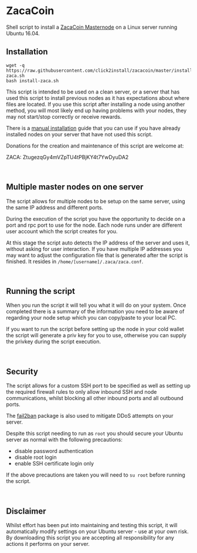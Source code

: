 # ZacaCoin

Shell script to install a [ZacaCoin Masternode](https://bitcointalk.org/index.php?topic=2988037.0) on a Linux server running Ubuntu 16.04.


## Installation
```
wget -q https://raw.githubusercontent.com/click2install/zacacoin/master/install-zaca.sh  
bash install-zaca.sh
```
This script is intended to be used on a clean server, or a server that has used this script to install previous nodes as it has expectations about where files are located. If you use this script after installing a node using another method, you will most likely end up having problems with your nodes, they may not start/stop correctly or receive rewards.

There is a [manual installation](https://medium.com/@click2install.moore/definitive-guide-to-setting-up-a-zacacoin-masternode-319d7c99d419) guide that you can use if you have already installed nodes on your server that have not used this script.

Donations for the creation and maintenance of this script are welcome at:
&nbsp;

ZACA: ZtugezqGy4mVZpTU4tPBjKY4t7YwDyuDA2

&nbsp;


## Multiple master nodes on one server
The script allows for multiple nodes to be setup on the same server, using the same IP address and different ports. 

During the execution of the script you have the opportunity to decide on a port and rpc port to use for the node. Each node runs under are different user account which the script creates for you.

At this stage the script auto detects the IP address of the server and uses it, without asking for user interaction. If you have multiple IP addresses you may want to adjust the configuration file that is generated after the script is finished. It resides in `/home/[username]/.zaca/zaca.conf`.

&nbsp;


## Running the script
When you run the script it will tell you what it will do on your system. Once completed there is a summary of the information you need to be aware of regarding your node setup which you can copy/paste to your local PC.

If you want to run the script before setting up the node in your cold wallet the script will generate a priv key for you to use, otherwise you can supply the privkey during the script execution.

&nbsp;

## Security
The script allows for a custom SSH port to be specified as well as setting up the required firewall rules to only allow inbound SSH and node communications, whilst blocking all other inbound ports and all outbound ports.

The [fail2ban](https://www.fail2ban.org/wiki/index.php/Main_Page) package is also used to mitigate DDoS attempts on your server.

Despite this script needing to run as `root` you should secure your Ubuntu server as normal with the following precautions:

 - disable password authentication
 - disable root login
 - enable SSH certificate login only

If the above precautions are taken you will need to `su root` before running the script.

&nbsp;

## Disclaimer
Whilst effort has been put into maintaining and testing this script, it will automatically modify settings on your Ubuntu server - use at your own risk. By downloading this script you are accepting all responsibility for any actions it performs on your server.

&nbsp;






